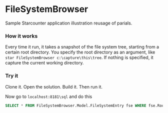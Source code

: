 # FileSystemBrowser
Sample Starcounter application illustration reusage of parials.

### How it works
Every time it run, it takes a snapshot of the file system tree, starting from a certain root directory. You specify the root directory as an argument, like `star FileSystemBrowser c:\capture\this\tree`. If nothing is specified, it capture the current working directory.

### Try it
Clone it. Open the solution. Build it. Then run it.

Now go to `localhost:8181\sql` and do this

```sql
SELECT * FROM FileSystemBrowser.Model.FileSystemEntry fse WHERE fse.Root.Path = 'C:\path\to\where\you\cloned\it\FileSystemBrowser\src\FileSystemBrowser'
```
